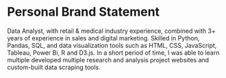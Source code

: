 # Personal Brand Statement

Data Analyst, with retail & medical industry experience, combined with 3+ years of experience in sales and digital marketing. Skilled in Python, Pandas, SQL, and data visualization tools such as HTML, CSS, JavaScript, Tableau, Power Bi, R and D3.js. In a short period of time, I was able to learn multiple developed multiple research and analysis project websites and custom-built data scraping tools.